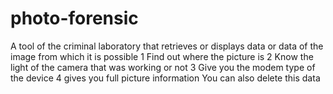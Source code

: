 # photo-forensic
A tool of the criminal laboratory that retrieves or displays data or data of the image from which it is possible
1 Find out where the picture is 
2 Know the light of the camera that was working or not 
3 Give you the modem type of the device
4 gives you full picture information
You can also delete this data
